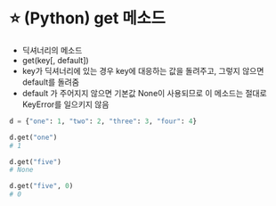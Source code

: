 # ⭐ (Python) get 메소드

- 딕셔너리의 메소드
- get(key[, default])
- key가 딕셔너리에 있는 경우 key에 대응하는 값을 돌려주고, 그렇지 않으면 default를 돌려줌
- default 가 주어지지 않으면 기본값 None이 사용되므로 이 메소드는 절대로 KeyError를 일으키지 않음

```python
d = {"one": 1, "two": 2, "three": 3, "four": 4}

d.get("one")
# 1

d.get("five")
# None

d.get("five", 0)
# 0
```
